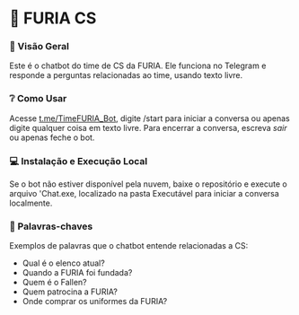 # 🐯 FURIA CS

### **📍 Visão Geral**
Este é o chatbot do time de CS da FURIA. Ele funciona no Telegram e responde a perguntas relacionadas ao time, usando texto livre.


### **❔ Como Usar**
Acesse [t.me/TimeFURIA_Bot](https://t.me/TimeFURIA_Bot), digite /start para iniciar a conversa ou apenas digite qualquer coisa em texto livre. Para encerrar a conversa, escreva *sair* ou apenas feche o bot.


### **💻 Instalação e Execução Local**
Se o bot não estiver disponível pela nuvem, baixe o repositório e execute o arquivo 'Chat.exe, localizado na pasta Executável para iniciar a conversa localmente.


### **🔑 Palavras-chaves**
Exemplos de palavras que o chatbot entende relacionadas a CS:
- Qual é o elenco atual?
- Quando a FURIA foi fundada?
- Quem é o Fallen?
- Quem patrocina a FURIA?
- Onde comprar os uniformes da FURIA?
